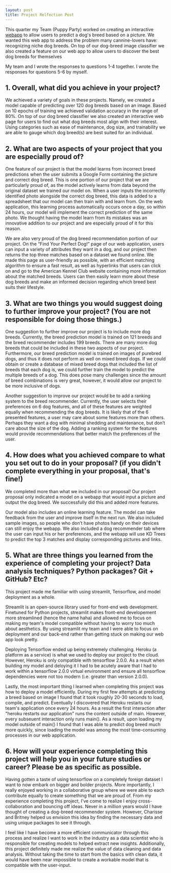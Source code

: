 ```yaml
---
layout: post
title: Project Relfection Post
---
```


This quarter my Team (Puppy Party) worked on creating an interactive [webapp](https://pic16b-dog-detector.herokuapp.com/) to allow users to predict a dog's breed based on a picture. We wanted this web app to address the problem many cannine-lovers have: recognizing niche dog breeds. On top of our dog-breed image classifier we also created a feature on our web app to allow users to discover the best dog breeds for themselves

My team and I wrote the responses to questions 1-4 together. I wrote the responses for questions 5-6 by myself.

## 1. Overall, what did you achieve in your project?

We achieved a variety of goals in these projects. Namely, we created a model capable of predicting over 120 dog breeds based on an image. Based on 10 epochs of training we achieved validation accuracy in the range of 80%. On top of our dog breed classifier we also created an interactive web page for users to find out what dog breeds most align with their interest. Using categories such as ease of maintenance, dog size, and trainability we are able to gauge which dog breed(s) are best suited for an individual.

## 2. What are two aspects of your project that you are especially proud of?

One feature of our project is that the model learns from incorrect breed predictions when the user submits a Google Form containing the picture and correct dog breed. This is one portion of our project that we are particularly proud of, as the model actively learns from data beyond the original dataset we trained our model on. When a user inputs the incorrectly identified photo alongside the correct dog breed, this data is added to a spreadsheet that our model can then train with and learn from. On the web application, this learning process automatically occurs once a day, so within 24 hours, our model will implement the correct prediction of the same photo. We thought having the model learn from its mistakes was an innovative addition to our project and are especially proud of it for this reason. 

We are also very proud of the dog breed recommendation portion of our project. On the “Find Your Perfect Dog!” page of our web application, users can input a variety of attributes they want in a dog, and our project then returns the top three matches based on a dataset we found online. We made this page as user-friendly as possible, with an efficient matching algorithm to ensure a fast result, as well as hyperlinks that users can click on and go to the American Kennel Club website containing more information about the matched breeds. Users can then easily learn more about these dog breeds and make an informed decision regarding which breed best suits their lifestyle. 

## 3. What are two things you would suggest doing to further improve your project? (You are not responsible for doing those things.)

One suggestion to further improve our project is to include more dog breeds. Currently, the breed prediction model is trained on 121 breeds and the breed recommender includes 199 breeds. There are many more dog breeds that could be included in these two aspects of our project. Furthermore, our breed prediction model is trained on images of purebred dogs, and thus it does not perform as well on mixed breed dogs. If we could obtain or create a database of mixed breed dogs that included the list of breeds that each dog is, we could further train the model to predict the multiple breeds of a dog. This does pose many challenges since the amount of breed combinations is very great, however, it would allow our project to be more inclusive of dogs.

Another suggestion to improve our project would be to add a ranking system to the breed recommender. Currently, the user selects their preferences on 6 dog features, and all of these features are weighted equally when recommending the dog breeds. It is likely that of the 6 presented features, a user may care about some features more than others. Perhaps they want a dog with minimal shedding and maintenance, but don’t care about the size of the dog. Adding a ranking system for the features would provide recommendations that better match the preferences of the user. 

## 4. How does what you achieved compare to what you set out to do in your proposal? (if you didn't complete everything in your proposal, that's fine!)

We completed more than what we included in our proposal! Our project proposal only indicated a model on a webapp that would input a picture and output the dog breed. We successfully did this and added more features. 

Our model also includes an online learning feature. The model can take feedback from the user and improve itself in the next run. We also included sample images, so people who don’t have photos handy on their devices can still enjoy the webapp. We also included a dog recommender tab where the user can input his or her preferences, and the webapp will use KD Trees to predict the top 3 matches and display corresponding pictures and links.

## 5. What are three things you learned from the experience of completing your project? Data analysis techniques? Python packages? Git + GitHub? Etc?

This project made me familiar with using streamlit, Tensorflow, and model deployment as a whole. 

Streamlit is an open-source library used for front-end web development. Finetuned for Python projects, streamlit makes front-end developement more streamlined (hence the name haha) and allowed me to focus on making my team's model compatible without having to worry too much about aesthetics. By using streamlit my team and I were able to focus on deployment and our back-end rather than getting stuck on making our web app look pretty.

Deploying Tensorflow ended up being extremely challenging. Heroku (a platform as a service) is what we used to deploy our project to the cloud. However, Heroku is only compatible with tensorflow 2.0.0. As a result when building my model and deloying it I had to be acutely aware that I had to work within a tensorflow 2.0.0 virtual environment and ensure all tensorflow dependencies were not too modern (i.e. greater than version 2.0.0).

Lastly, the most important thing I learned when completing this project was how to deploy a model efficiently. During my first few attempts at predicting a breed based on image I found that it took roughly 20-30 seconds to load, compile, and predict. Eventually I discovered that Heroku restarts our team's application once every 24 hours. As a result the first interaction after "heroku restarts our application" runs the content outside of main. However, every subseuent interaction only runs main(). As a result, upon loading my model outside of main() I found that I was able to predict dog breed much more quickly, since loading the model was among the most time-consuming processes in our web application.

## 6. How will your experience completing this project will help you in your future studies or career? Please be as specific as possible.
Having gotten a taste of using tensorflow on a completely foreign dataset I want to now embark on bigger and bolder projects. More importantly, I really enjoyed working in a collaborative group where we were able to each contribute equally to create something that we are proud of. From my experience completing this project, I've come to realize I enjoy cross-collaboration and bouncing off ideas. Never in a million years would I have thought of creating a dog-breed recommender system. However, Charisse and Britney helped us envision this idea by finding the necessary data and using unique packages to see it through.

I feel like I have become a more efficient communicator through this process and realize I want to work in the industry as a data scientist who is responsible for creating models to helped extract new insights. Additionally, this project definitely made me realize the value of data cleaning and data analysis. Without taking the time to start from the basics with clean data, it would have been near impossible to create a workable model that is compatible with the user-input.


